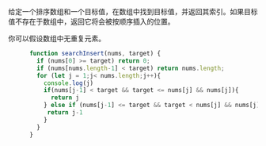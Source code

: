 给定一个排序数组和一个目标值，在数组中找到目标值，并返回其索引。如果目标值不存在于数组中，返回它将会被按顺序插入的位置。

你可以假设数组中无重复元素。

```javascript
      function searchInsert(nums, target) {
        if (nums[0] >= target) return 0;
        if (nums[nums.length-1] < target) return nums.length;
        for (let j = 1;j< nums.length;j++){
          console.log(j)
          if(nums[j-1] < target && target <= nums[j] && nums[j]){
            return j
          } else if (nums[j-1] <= target && target < nums[j] && nums[j]){
           return j-1
          }
        }
      }
```
